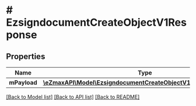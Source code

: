 # # EzsigndocumentCreateObjectV1Response

## Properties

Name | Type | Description | Notes
------------ | ------------- | ------------- | -------------
**mPayload** | [**\eZmaxAPI\Model\EzsigndocumentCreateObjectV1ResponseMPayload**](EzsigndocumentCreateObjectV1ResponseMPayload.md) |  |

[[Back to Model list]](../../README.md#models) [[Back to API list]](../../README.md#endpoints) [[Back to README]](../../README.md)
